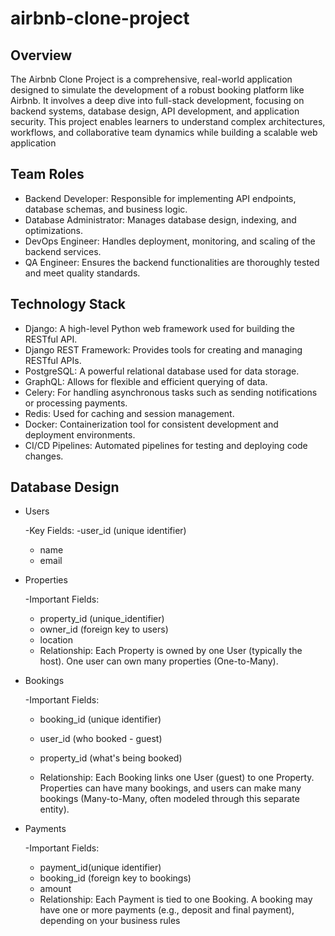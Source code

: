 # airbnb-clone-project

## Overview
The Airbnb Clone Project is a comprehensive, real-world application designed to simulate the development of a robust booking platform like Airbnb. It involves a deep dive into full-stack development, focusing on backend systems, database design, API development, and application security. This project enables learners to understand complex architectures, workflows, and collaborative team dynamics while building a scalable web application

## Team Roles
- Backend Developer: Responsible for implementing API endpoints, database schemas, and business logic.
- Database Administrator: Manages database design, indexing, and optimizations.
- DevOps Engineer: Handles deployment, monitoring, and scaling of the backend services.
- QA Engineer: Ensures the backend functionalities are thoroughly tested and meet quality standards.

## Technology Stack
- Django: A high-level Python web framework used for building the RESTful API.
- Django REST Framework: Provides tools for creating and managing RESTful APIs.
- PostgreSQL: A powerful relational database used for data storage.
- GraphQL: Allows for flexible and efficient querying of data.
- Celery: For handling asynchronous tasks such as sending notifications or processing payments.
- Redis: Used for caching and session management.
- Docker: Containerization tool for consistent development and deployment environments.
- CI/CD Pipelines: Automated pipelines for testing and deploying code changes.

## Database Design
- Users
  
  -Key Fields:
    -user_id (unique identifier)
    - name
    - email
- Properties
  
  -Important Fields:
    - property_id (unique_identifier)
    - owner_id (foreign key to users)
    - location
  - Relationship:
    Each Property is owned by one User (typically the host). One user can own many properties (One-to-Many).

- Bookings
  
  -Important Fields:
    - booking_id (unique identifier)
    - user_id (who booked - guest)
    - property_id (what's being booked)
      
  - Relationship:
    Each Booking links one User (guest) to one Property. Properties can have many bookings, and users can make many bookings (Many-to-Many, often modeled through this separate entity).

- Payments
  
  -Important Fields:
    - payment_id(unique identifier)
    - booking_id (foreign key to bookings)
    - amount
  - Relationship:
    Each Payment is tied to one Booking. A booking may have one or more payments (e.g., deposit and final payment), depending on your business rules

